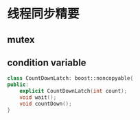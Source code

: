 # 线程同步精要

## mutex

## condition variable

```c++
class CountDownLatch: boost::noncopyable{
public:
    explicit CountDownLatch(int count);
    void wait();
    void countDown();
}
```